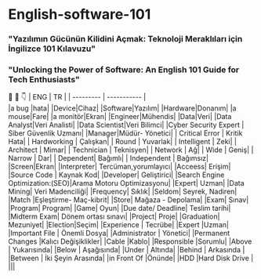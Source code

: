 # English-software-101
### "Yazılımın Gücünün Kilidini Açmak: Teknoloji Meraklıları için İngilizce 101 Kılavuzu"
### "Unlocking the Power of Software: An English 101 Guide for Tech Enthusiasts"
:pinched_fingers:   :love_you_gesture:  :point_down:
|  ENG  | TR  | 
| --------- | ----------- |   
|a bug |hata|
|Device|Cihaz|
|Software|Yazılım| 
|Hardware|Donanım| 
|a mouse|Fare| 
|a monitör|Ekran| 
|Engineer|Mühendis| 
|Data|Veri| 
|Data Analyst|Veri Analisti|
|Data Scientist|Veri Bilimci|
|Cyber Security Expert | Siber Güvenlik Uzmanı|
|Manager|Müdür- Yönetici|
| Critical Error | Kritik Hata| 
| Hardworking |  Çalışkan| 
| Round |  Yuvarlak| 
| Intelligent |  Zeki| 
| Architect  | Mimar| 
| Technician  | Teknisyen| 
| Network  | Ağ| 
| Wide |  Geniş| 
| Narrow  | Dar| 
| Dependent|   Bağımlı| 
| Independent |  Bağımsız| 
|Screen|Ekran|
|Interpreter| Tercüman,yorumlayıcı|
|Acceess| Erişim|
|Source Code | Kaynak Kod|
|Developer| Geliştirici|
|Search Engine Optimization:(SEO)|Arama Motoru Optimizasyonu|
|Expert| Uzman|
|Data Mining| Veri Madenciliği|
|Frequency| Sıklık|
|Seldom| Seyrek, Nadiren|
|Match |Eşleştirme- Maç-kibrit|
|Store| Mağaza - Depolama|
|Exam| Sınav|
|Program| Program|
|Game| Oyun|
|Due date/ Deadline| Teslim tarihi|
|Midterm Exam| Dönem ortası sınavı|
|Project| Proje|
|Graduation| Mezuniyet|
|Election|Seçim|
|Experience | Tecrübe|
|Expert |Uzman|
|Important File | Önemli Dosya|
|Administrator | Yönetici|
|Permanent Changes |Kalıcı Değişiklikler|
|Cable |Kablo|
|Responsible |Sorumlu|
|Above | Yukarısında|
|Below | Aşağısında|
|Under | Altında|
|Behind | Arkasında |
|Between | İki Şeyin Arasında|
|in Front Of |Önünde|
|HDD |Hard Disk Drive |
|||

